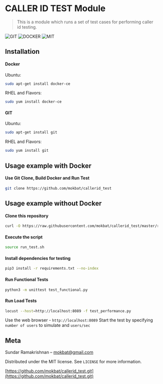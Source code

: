 # CALLER ID TEST Module
> This is a module which runs a set of test cases for performing caller id testing.

![GIT][git-image]
![DOCKER][docker-image]
![MIT][mit-license]

[mit-license]: https://img.shields.io/github/license/mashape/apistatus.svg
[git-image]: https://img.shields.io/github/release/qubyte/rubidium.svg
[docker-image]: https://img.shields.io/badge/docker-automated-green.svg
[docker-vers]: https://img.shields.io/badge/docker-18.03-blue.svg

## Installation

#### Docker
Ubuntu:

```sh
sudo apt-get install docker-ce
```

RHEL and Flavors:

```sh
sudo yum install docker-ce
```

#### GIT
Ubuntu:

```sh
sudo apt-get install git
```

RHEL and Flavors:

```sh
sudo yum install git
```

## Usage example with Docker

#### Use Git Clone, Build Docker and Run Test
```sh
git clone https://github.com/mokbat/callerid_test
```

## Usage example without Docker

#### Clone this repository
```sh
curl -O https://raw.githubusercontent.com/mokbat/callerid_test/master/run_test.sh
```

#### Execute the script
```sh
source run_test.sh
```

#### Install dependencies for testing
```sh
pip3 install -r requirements.txt --no-index
```

#### Run Functional Tests
```sh
python3 -m unittest test_functional.py
```

#### Run Load Tests
```sh
locust --host=http://localhost:8089 -f test_performance.py
```
Use the web browser - ```http://localhost:8089```
Start the test by specifying ```number of users``` to simulate and ```users/sec```

## Meta

Sundar Ramakrishnan – mokbat@gmail.com

Distributed under the MIT license. See ``LICENSE`` for more information.

[https://github.com/mokbat/callerid_test.git](https://github.com/mokbat/callerid_test.git)

<!-- Markdown link & img dfn's -->
[mit-license]: https://img.shields.io/github/license/mashape/apistatus.svg
[git-image]: https://img.shields.io/github/release/qubyte/rubidium.svg
[git-vers]: https://img.shields.io/github/release/qubyte/rubidium.svg
[docker-image]: https://img.shields.io/badge/docker-automated-green.svg
[docker-vers]: https://img.shields.io/badge/docker-18.03-blue.svg
